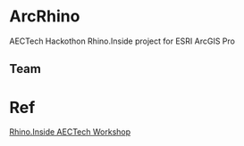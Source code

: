 # ArcRhino
AECTech Hackothon Rhino.Inside project for ESRI ArcGIS Pro

## Team



# Ref 

[Rhino.Inside AECTech Workshop](https://github.com/mcneel/Rhino.Inside-Workshop)